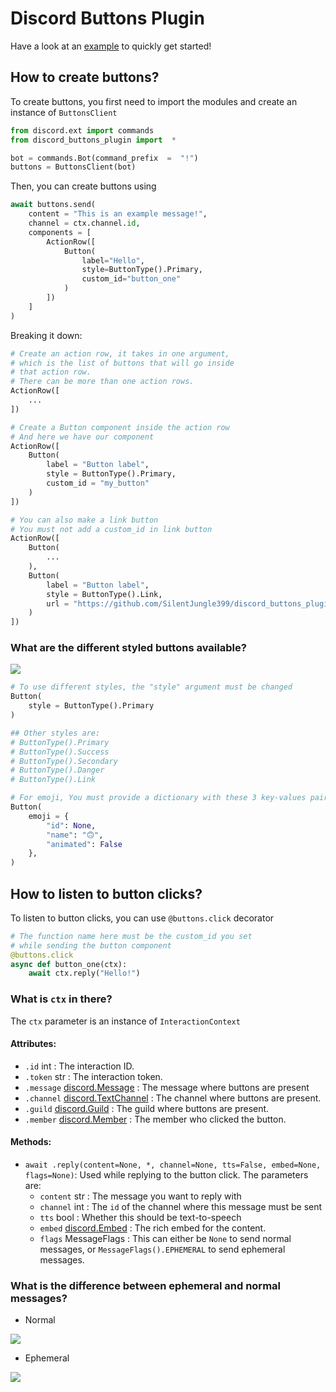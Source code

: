 
# Discord Buttons Plugin

Have a look at an [example](https://github.com/SilentJungle399/discord_buttons_plugin/blob/main/examples/main.py) to quickly get started!

## How to create buttons?
To create buttons, you first need to import the modules and create an instance of `ButtonsClient`
```py
from discord.ext import commands
from discord_buttons_plugin import  *

bot = commands.Bot(command_prefix  =  "!")
buttons = ButtonsClient(bot)
```

Then, you can create buttons using
```py
await buttons.send(
	content = "This is an example message!", 
	channel = ctx.channel.id,
	components = [
		ActionRow([
			Button(
				label="Hello", 
				style=ButtonType().Primary, 
				custom_id="button_one"       
			)
		])
	]
)
```
Breaking it down:
```py
# Create an action row, it takes in one argument, 
# which is the list of buttons that will go inside
# that action row.
# There can be more than one action rows.
ActionRow([
	...
])

# Create a Button component inside the action row
# And here we have our component
ActionRow([
	Button(
		label = "Button label",
		style = ButtonType().Primary,
		custom_id = "my_button"
	)
])

# You can also make a link button
# You must not add a custom_id in link button
ActionRow([
	Button(
		...
	),
	Button(
		label = "Button label",
		style = ButtonType().Link,
		url = "https://github.com/SilentJungle399/discord_buttons_plugin"
	)
])
```

###  What are the different styled buttons available?
![](https://discord.com/assets/7bb017ce52cfd6575e21c058feb3883b.png)

```py
# To use different styles, the "style" argument must be changed
Button(
	style = ButtonType().Primary
)

## Other styles are:
# ButtonType().Primary
# ButtonType().Success
# ButtonType().Secondary
# ButtonType().Danger
# ButtonType().Link

# For emoji, You must provide a dictionary with these 3 key-values pairs
Button(
	emoji = {
		"id": None,
		"name": "🙃",
		"animated": False
	},
)
```

## How to listen to button clicks?

To listen to button clicks, you can use `@buttons.click` decorator
```py
# The function name here must be the custom_id you set
# while sending the button component
@buttons.click
async def button_one(ctx):
	await ctx.reply("Hello!")
```
###  What is `ctx` in there?
The `ctx` parameter is an instance of `InteractionContext`
#### Attributes:
- `.id` int : The interaction ID.
- `.token` str : The interaction token.
- `.message` [discord.Message](https://discordpy.readthedocs.io/en/latest/api.html#discord.Message) : The message where buttons are present
- `.channel` [discord.TextChannel](https://discordpy.readthedocs.io/en/latest/api.html#discord.TextChannel) : The channel where buttons are present.
- `.guild` [discord.Guild](https://discordpy.readthedocs.io/en/latest/api.html#discord.Guild) : The guild where buttons are present.
- `.member` [discord.Member](https://discordpy.readthedocs.io/en/stable/api.html#member) : The member who clicked the button.

#### Methods:
- `await .reply(content=None, *, channel=None, tts=False, embed=None, flags=None)`:
Used while replying to the button click.
The parameters are:
	- `content` str : The message you want to reply with
	- `channel` int : The `id` of the channel where this message must be sent
	- `tts` bool :  Whether this should be text-to-speech
	- `embed` [discord.Embed](https://discordpy.readthedocs.io/en/latest/api.html#discord.Embed) : The rich embed for the content.
	- `flags` MessageFlags : This can either be `None` to send normal messages, or `MessageFlags().EPHEMERAL` to send ephemeral messages.

### What is the difference between ephemeral and normal messages?
- Normal

![](https://media.discordapp.net/attachments/542672943872999424/847901070020837396/unknown.png?width=309&height=242)
- Ephemeral

![](https://media.discordapp.net/attachments/542672943872999424/847887835583479839/unknown.png?width=309&height=242)
